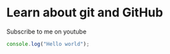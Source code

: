 # Learn about git and GitHub

Subscribe to me on youtube

```Javascript
console.log("Hello world");
```